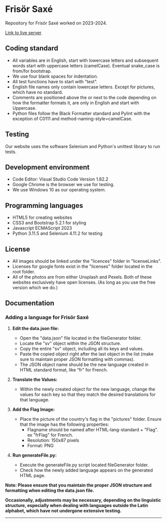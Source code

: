 # Frisör Saxé

Repository for Frisör Saxé worked on 2023-2024.

[Link to live server](https://ntig-uppsala.github.io/frisorsaxe/)

## Coding standard

- All variables are in English, start with lowercase letters and subsequent words start with uppercase letters (camelCase). Eventual snake_case is from/for bootstrap.
- We use four blank spaces for indentation.
- All test functions have to start with "test".
- English file names only contain lowercase letters. Except for pictures, which have no standard.
- Comments are positioned above the or next to the code depending on how the formatter formats it, are only in English and start with Uppercase.
- Python files follow the Black Formatter standard and Pylint with the exception of C0111 and method-naming-style=camelCase.

## Testing

Our website uses the software Selenium and Python's unittest library to run tests.

## Development environment

- Code Editor: Visual Studio Code Version 1.82.2
- Google Chrome is the browser we use for testing.
- We use Windows 10 as our operating system.

## Programming languages

- HTML5 for creating websites
- CSS3 and Bootstrap 5.2.1 for styling
- Javascript ECMAScript 2023
- Python 3.11.5 and Selenium 4.11.2 for testing

## License
-  All images should be linked under the "licences" folder in "licenseLinks".
- Licenses for google fonts exist in the "licenses" folder located in the root folder.
- All of the photos are from either Unsplash and Pexels. Both of these websites exclusively have open licenses. (As long as you use the free version which we do.)

## Documentation

### Adding a language for Frisör Saxé

1. **Edit the data.json file:**

   - Open the "data.json" file located in the fileGenerator folder.
   - Locate the "sv" object within the JSON structure.
   - Copy the entire "sv" object, including all its keys and values.
   - Paste the copied object right after the last object in the list (make sure to maintain proper JSON formatting with commas).
   - The JSON object name should be the new language created in HTML standard format, like “fr” for French.

2. **Translate the Values:**

   - Within the newly created object for the new language, change the values for each key so that they match the desired translations for that language.

3. **Add the Flag Image:**

   - Place the picture of the country's flag in the "pictures" folder. Ensure that the image has the following properties:
     - Flagname should be named after HTML-lang-standard + "Flag". ex "frFlag" for French.
     - Resolution: 150x87 pixels 
     - Format: PNG

4. **Run generateFile.py:**

   - Execute the generateFile.py script located fileGenerator folder.
   - Check how the newly added language appears on the generated HTML page.

**Note: Please ensure that you maintain the proper JSON structure and formatting when editing the data.json file.**

**Occasionally, adjustments may be necessary, depending on the linguistic structure, especially when dealing with languages outside the Latin alphabet, which have not undergone extensive testing.**

---
